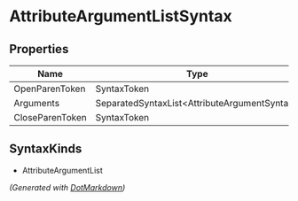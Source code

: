 # AttributeArgumentListSyntax

## Properties

| Name            | Type                                          |
| --------------- | --------------------------------------------- |
| OpenParenToken  | SyntaxToken                                   |
| Arguments       | SeparatedSyntaxList\<AttributeArgumentSyntax> |
| CloseParenToken | SyntaxToken                                   |

## SyntaxKinds

* AttributeArgumentList

*\(Generated with [DotMarkdown](http://github.com/JosefPihrt/DotMarkdown)\)*